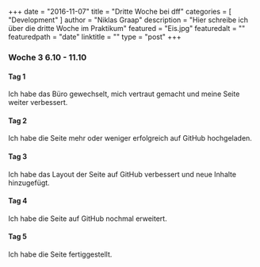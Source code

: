 +++
date = "2016-11-07"
title = "Dritte Woche bei dff"
categories = [ "Development" ]
author = "Niklas Graap"
description = "Hier schreibe ich über die dritte Woche im Praktikum"
featured = "Eis.jpg"
featuredalt = ""
featuredpath = "date"
linktitle = ""
type = "post"
+++

### Woche 3 6.10 - 11.10

#### Tag 1
Ich habe das Büro gewechselt, mich vertraut gemacht und meine Seite weiter verbessert.

#### Tag 2
Ich habe die Seite mehr oder weniger erfolgreich auf GitHub hochgeladen.

#### Tag 3
Ich habe das Layout der Seite auf GitHub verbessert und neue Inhalte hinzugefügt.

#### Tag 4
Ich habe die Seite auf GitHub nochmal erweitert.

#### Tag 5
Ich habe die Seite fertiggestellt.

